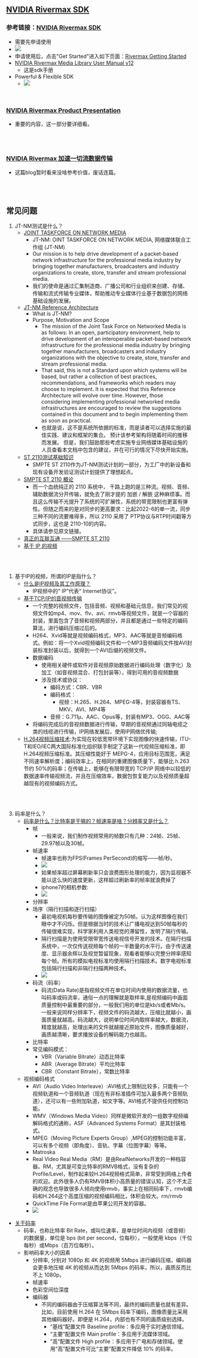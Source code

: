 ## [NVIDIA Rivermax SDK](https://developer.nvidia.com/networking/rivermax)

### 参考链接：[NVIDIA Rivermax SDK](https://developer.nvidia.com/networking/rivermax)
* 需要先申请使用
* ![](./images/rivermax_get_started.JPG)
* 申请使用后，点击"Get Started"进入如下页面：[Rivermax Getting Started](https://developer.nvidia.com/networking/rivermax-getting-started)
* [NVIDIA Rivermax Media Library User Manual v12](https://developer.download.nvidia.com/networking/secure/Rivermax-Linux-SDK/Installation-Package/Version-1.20.x/docs/Rivermax_Media_Library_User_Manual-v12.pdf?wTI_K5vfHKqZtabQb_rWDgRuFt_Krucg118ZZY15lDesvcRe3i-Azzv0_Uhu79mUOvp0ZJ6M6ZS-Rt6X0BuMnpOBpyaTqyhBpsACla4JCeleJJEEvZpK96y7iILCyl8eEjmsW2dJ--W1mM5jiUjfQJwKJwBj46VWUUF_EkZqzSo2tIj4wBQtrOAJqahr2yt2EICsEfPEd3Tjse_zmx7P95YAOZ7fAH9hqc_jGcvMUyR-f49dz_Jg&t=eyJscyI6ImdzZW8iLCJsc2QiOiJodHRwczovL3d3dy5nb29nbGUuY29tLmhrLyIsIm5jaWQiOiJzby1saW5rLTc1Mjk3OC12dDIwIn0=)
  * 这是sdk手册
* Powerful & Flexible SDK
  * ![](./images/Rivermax_SDK.jpg)


<br>

### [NVIDIA Rivermax Product Presentation](https://nvidia.highspot.com/items/5fae121e628ba212df8ac7d4?lfrm=srp.0#36)
  * 重要的内容，这一部分要详细看。


<br><br>

### [NVIDIA Rivermax 加速一切流数据传输](https://developer.nvidia.com/zh-cn/blog/streaming-everything-with-rivermax/)
* 这篇blog暂时看来没啥参考价值，废话连篇。


<br><br>

## 常见问题

1. JT-NM测试是什么？
   * [JOINT TASKFORCE ON NETWORK MEDIA](https://www.jt-nm.org/)
     * JT-NM: OINT TASKFORCE ON NETWORK MEDIA, 网络媒体联合工作组 (JT-NM)
     * Our mission is to help drive development of a packet-based network infrastructure for the professional media industry by bringing together manufacturers, broadcasters and industry organizations to create, store, transfer and stream professional media.
     * 我们的使命是通过汇集制造商、广播公司和行业组织来创建、存储、传输和流式传输专业媒体，帮助推动专业媒体行业基于数据包的网络基础设施的发展。
   * [JT-NM Reference Architecture](https://static.jt-nm.org/RA-1.0/JT-NMReferenceArchitecturev1.0%20150904%20FINAL.pdf)
     * What is JT-NM?
     * Purpose, Motivation and Scope
       * The mission of the Joint Task Force on Networked Media is as follows: In an open, participatory environment, help to drive development of an interoperable packet-based network infrastructure for the professional media industry by bringing together manufacturers, broadcasters and industry organizations with the objective to create, store, transfer and stream professional media.
       * That said, this is not a Standard upon which systems will be based, but rather a collection of best practices, recommendations, and frameworks which readers may choose to implement. It is expected that this Reference Architecture will evolve over time. However, those considering implementing professional networked media infrastructures are encouraged to review the suggestions contained in this document and to begin implementing them as soon as practical. 
       * 也就是说，这不是系统所依据的标准，而是读者可以选择实施的最佳实践、建议和框架的集合。 预计该参考架构将随着时间的推移而发展。 但是，我们鼓励那些考虑实施专业网络媒体基础设施的人员查看本文档中包含的建议，并在可行的情况下尽快开始实施。
   * [ST 2110测试基础知识](https://cloud.tencent.com/developer/article/1684226)
     * SMPTE ST 2110作为JT-NM测试计划的一部分，为工厂中的新设备和现有设备开发验证测试计划提供了理想起点。
   * [SMPTE ST 2110 概论](https://blog.csdn.net/Cidd0422/article/details/103331388)
     * 而一个血统纯正的 2110 系统中， 干路上跑的是三种流。视频、音频、辅助数据流分开传输，就免去了刚才提的 加嵌 / 解嵌 这种麻烦事。而且这么传输不光提升了系统的可扩展性，系统的带宽限制也更富有弹性。但随之而来的是对同步的更高要求：比起2022-6的单一流，同步三种不同的流要难得多，所以 2110 采用了 PTP协议与RTP时间戳等方式同步，这也是 2110-10的内容。
     * 具体请参见原文链接。
   * [真正的互联互通 ——SMPTE ST 2110](https://www.imaschina.com/article/54892.html)
   * [基于 IP 的视频](https://www.siemon.com/docs/default-source/china-library-by-tz/whitepaper/%E7%99%BD%E7%9A%AE%E4%B9%A6-%E5%9F%BA%E4%BA%8Eip%E7%9A%84%E8%A7%86%E9%A2%91(2004).pdf?sfvrsn=73458633_2)


<br><br>

1. 基于IP的视频，所谓的IP是指什么？
   * [什么是IP视频及其工作原理？](https://zh-cn.fmuser.net/content/?7456.html)
     * IP视频中的“ IP”代表“ Internet协议”。
   * [基于TCP/IP的音视频传输](https://van23li.github.io/2021/09/22/%E5%9F%BA%E4%BA%8ETCP-IP%E7%9A%84%E9%9F%B3%E8%A7%86%E9%A2%91%E4%BC%A0%E8%BE%93/)
     * 一个完整的视频文件，包括音频、视频和基础元信息，我们常见的视频文件如mp4、mov、flv、avi、rmvb等视频文件，就是一个容器的封装，里面包含了音频和视频两部分，并且都是通过一些特定的编码算法，进行编码压缩过后的。
     * H264、Xvid等就是视频编码格式，MP3、AAC等就是音频编码格式。例如：将一个Xvid视频编码文件和一个MP3音频编码文件按AVI封装标准封装以后，就得到一个AVI后缀的视频文件。
     * 数据编码
       * 使用相关硬件或软件对音视频原始数据进行编码处理（数字化）及加工（如音视频混合、打包封装等），得到可用的音视频数据
       * 涉及技术或协议：
            * 编码方式：CBR、VBR
            * 编码格式：
              * 视频：H.265、H.264、MPEG-4等，封装容器有TS、MKV、AVI、MP4等
            *   音频：G.711μ、AAC、Opus等，封装有MP3、OGG、AAC等
      * 将编码完成后的音视频数据进行传输，早期的音视频通过同轴电缆之类的线缆进行传输，IP网络发展后，使用IP网络优传输;
    * [H.264视频压缩技术](https://van23li.github.io/2021/09/22/%E5%9F%BA%E4%BA%8ETCP-IP%E7%9A%84%E9%9F%B3%E8%A7%86%E9%A2%91%E4%BC%A0%E8%BE%93/#3h264%E8%A7%86%E9%A2%91%E5%8E%8B%E7%BC%A9%E6%8A%80%E6%9C%AF):为实现在较低宽带环境下实现图像的快速传输，ITU-T和IEO/IEC两大国际标准化组织联手制定了这新一代视频压缩标准，即H.264视频压缩标准。其压缩性能好于 MEPG-4，应用目标范围宽，满足不同速率解析度；编码效率上，在相同的重建图像质量下，能够比 h.263 节约 50%的码率；在传输上，能够在有限带宽的 TCP/IP 网络中以较低的数据速率传输视频流，并且在压缩效率，数据包恢复能力以及视频质量超越现有的视频编码方式。


<br><br>

3. 码率是什么？
    * [码率是什么？比特率是干嘛的？帧速率是啥？分辨率又是什么？](https://zhuanlan.zhihu.com/p/75804693)
      * 帧
        * 一般来说，我们制作视频常用的帧数只有几种：24帧、25帧、29.97帧以及30帧。
      * 帧速率
        * 帧速率也称为FPS(Frames PerSecond)的缩写——帧/秒。
        * ![](./images/data_rate_fps_diff.jpg)
        * 如果帧率超过屏幕刷新率只会浪费图形处理的能力，因为监视器不能以这么快的速度更新，这样超过刷新率的帧率就浪费掉了
        * iphone7的相机参数:
        * ![](./images/data_rate_iphone7_cam_param.jpg)
      * 分辨率
      * 场序（隔行扫描和逐行扫描）
        * 最初电视机每秒要传输的图像被定为50帧。认为这样图像在我们眼中才不闪烁。但是根据当时的技术让广播电视达到50帧每秒的传输很难实现，科学家利用人类视觉的滞留性，发明了隔行传输。
        * 隔行扫描是为使用受限带宽传送电视信号开发的技术。在隔行扫描系统中，一次仅传送视频每个帧的一半数量的水平行。由于传送速度、显示器余辉以及视觉暂留现象，观看者能够以完整分辨率感知每个帧。所有的模拟电视标准均使用隔行扫描技术。数字电视标准包括隔行扫描和非隔行扫描两种技术。
        * ![](./images/data_rate_scan.jpg)
      * 码流（码率）
        * 码流(Data Rate)是指视频文件在单位时间内使用的数据流量，也叫码率或码流率，通俗一点的理解就是取样率,是视频编码中画面质量控制中最重要的部分，一般我们用的单位是kb/s或者Mb/s。一般来说同样分辨率下，视频文件的码流越大，压缩比就越小，画面质量就越高。码流越大，说明单位时间内取样率越大，数据流，精度就越高，处理出来的文件就越接近原始文件，图像质量越好，画质越清晰，要求播放设备的解码能力也越高。
      * 比特率
      * 常见编码模式：
        * VBR（Variable Bitrate）动态比特率
        * ABR（Average Bitrate）平均比特率
        * CBR（Constant Bitrate），常数比特率
    * 视频编码格式
      * AVI（Audio Video Interleave）:AVI格式上限制比较多，只能有一个视频轨道和一个音频轨道（现在有非标准插件可加入最多两个音频轨道），还可以有一些附加轨道，如文字等。AVI格式不提供任何控制功能。
      * WMV（Windows Media Video）同样是微软开发的一组数字视频编解码格式的通称，ASF（Advanced Systems Format）是其封装格式。
      * MPEG（Moving Picture Experts Group）,MPEG的控制功能丰富，可以有多个视频（即角度）、音轨、字幕（位图字幕）等等。
      * Matroska
      * Real Video Real Media（RM）是由RealNetworks开发的一种档容器。RM，尤其是可变比特率的RMVB格式，没有复杂的Profile/Level，制作起来较H.264视频格式简单，非常受到网络上传者的欢迎。此外很多人仍有RMVB体积小高质量的错误认知，这个不太正确的观念也导致很多人倾向使用rmvb，事实上在相同码率下，rmvb编码和H.264这个高度压缩的视频编码相比，体积会较大。rm/rmvb
      * QuickTime File Format是由苹果公司开发的容器。
      * ![](./images/data_rate_encoding_format.jpg)
  * [关于码率](https://blog.csdn.net/qq_41176800/article/details/110848678)
    * 码率，也称比特率 Bit Rate，或叫位速率，是单位时间内视频（或音频）的数据量，单位是 bps (bit per second，位每秒），一般使用 kbps（千位每秒）或Mbps（百万位每秒）。
    * 影响码率大小的因素
      * 分辨率, 分别对 1080p 和 4K 的视频用 5Mbps 进行编码压缩，编码器会更多地压缩 4K 的视频从而达到 5Mbps 的码率，所以，画质反而比不上 1080p。
      * 帧速率
      * 色彩空间位深度
      * 编码器
        * 不同的编码器由于压缩算法等不同，最终的编码质量也就有差异。比如，目前使用 H.264 在 5Mbps 码率下编码，图像质量比采用其他编码器好。即便是 H.264，内部也有不同的画质级别选择。
          * “基线”配置文件 Baseline profile：多应用于实时通信领域。
          * “主要”配置文件 Main profile：多应用于流媒体领域。
          * “高”配置文件 High profile：多应用于广电和存储领域。使用“高”配置文件可比“主要”配置文件降低 10% 的码率。


<br><br>


